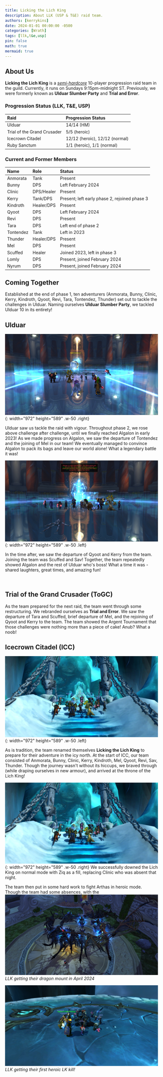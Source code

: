 ```yaml
---
title: Licking the Lich King
description: About LLK (USP & T&E) raid team.
authors: [kerrykins]
date: 2024-01-01 00:00:00 -0500
categories: [Wrath]
tags: [llk,t&e,usp]
pin: false
math: true
mermaid: true
---
```


## About Us
**Licking the Lich King** is a *[semi-hardcore](https://enclavewow.github.io/posts/raidtype/#semi-hardcore)* 10-player progression raid team in the guild. Currently, it runs on Sundays 9:15pm-midnight ST. Previously, we were formerly known as **Ulduar Slumber Party** and **Trial and Error**. 

### Progression Status (LLK, T&E, USP)

| Raid               | Progression Status         |
| :--------------------------- | :--------------- |
| Ulduar    | 14/14 (HM) |
| Trial of the Grand Crusader    | 5/5 (heroic)  |
| Icecrown Citadel     | 12/12 (heroic), 12/12 (normal)   |
| Ruby Sanctum      | 1/1 (heroic), 1/1 (normal)   |

### Current and Former Members

| Name               	     | Role          | Status |
| :--------------------------- | :--------------- | :------ |
| Anmorata         | Tank     | Present |
| Bunny              | DPS    | Left February 2024 |
| Clinic               | DPS/Healer    | Present |
| Kerry              | Tank/DPS    | Present; left early phase 2, rejoined phase 3 |
| Kindroth               | Healer/DPS    | Present |
| Qyoot               | DPS  | Left February 2024 |
| Revi               | DPS  | Present |
| Tara               | DPS  | Left end of phase 2 |
| Tontendez               | Tank  | Left in 2023 |
| Thunder               | Healer/DPS  | Present |
| Mel               | DPS  | Present |
| Scuffed               | Healer  | Joined 2023, left in phase 3 |
| Lomly               | DPS  | Present, joined February 2024 |
| Nyrum               | DPS  | Present, joined February 2024 |

## Coming Together
Established at the end of phase 1, ten adventurers (Anmorata, Bunny, Clinic, Kerry, Kindroth, Qyoot, Revi, Tara, Tontendez, Thunder) set out to tackle the challenges in Ulduar. Naming ourselves **Ulduar Slumber Party**, we tackled Ulduar 10 in its entirety! 

## Ulduar
![USPalgalon2](/images/USPalgalon2.jpg){: width="972" height="589" .w-50 .right}

Ulduar saw us tackle the raid with vigour. Throughout phase 2, we rose above challenge after challenge, until we finally reached Algalon in early 2023! As we made progress on Algalon, we saw the departure of Tontendez and the joining of Mel in our team! We eventually managed to convince Algalon to pack its bags and leave our world alone! What a legendary battle it was!

![USPalgalon1](/images/USPalgalon1.jpg){: width="972" height="589" .w-50 .left}

In the time after, we saw the departure of Qyoot and Kerry from the team. Joining the team was Scuffed and Sav! Together, the team repeatedly showed Algalon and the rest of Ulduar who's boss! What a time it was - shared laughters, great times, and amazing fun!

&nbsp;
&nbsp;

## Trial of the Grand Crusader (ToGC)
As the team prepared for the next raid, the team went through some restructuring. We rebranded ourselves as **Trial and Error**. We saw the departure of Tara and Scuffed, brief departure of Mel, and the rejoining of Qyoot and Kerry to the team. The team showed the Argent Tournament that those challenges were nothing more than a piece of cake! Anub? What a noob!

## Icecrown Citadel (ICC)

![LLKnormalarthas](/images/LLKsmallarthas.jpg){: width="972" height="589" .w-50 .left}

As is tradition, the team renamed themselves **Licking the Lich King** to prepare for their adventure in the icy north. At the start of ICC, our team consisted of Anmorata, Bunny, Clinic, Kerry, Kindroth, Mel, Qyoot, Revi, Sav, Thunder. Though the journey wasn't without its hiccups, we braved through (while draping ourselves in new armour), and arrived at the throne of the Lich King!

![LLKnormalarthas](/images/LLKsmallarthas.jpg){: width="972" height="589" .w-50 .right}
We successfully downed the Lich King on normal mode with Ziq as a fill, replacing Clinic who was absent that night. 


The team then put in some hard work to fight Arthas in heroic mode. Though the team had some absences, with the
![LLKdragon](/images/LLKdragon.jpg)
_LLK getting their dragon mount in April 2024_

![LLKheroicarthas](/images/LLKbigarthas.jpg)
_LLK getting their first heroic LK kill!_










